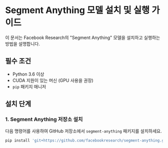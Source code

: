# Segment Anything 모델 설치 및 실행 가이드

이 문서는 Facebook Research의 "Segment Anything" 모델을 설치하고 실행하는 방법을 설명합니다.

## 필수 조건

- Python 3.6 이상
- CUDA 지원이 있는 머신 (GPU 사용을 권장)
- `pip` 패키지 매니저

## 설치 단계

### 1. Segment Anything 저장소 설치

다음 명령어를 사용하여 GitHub 저장소에서 `segment-anything` 패키지를 설치하세요.

```bash
pip install 'git+https://github.com/facebookresearch/segment-anything.git'

